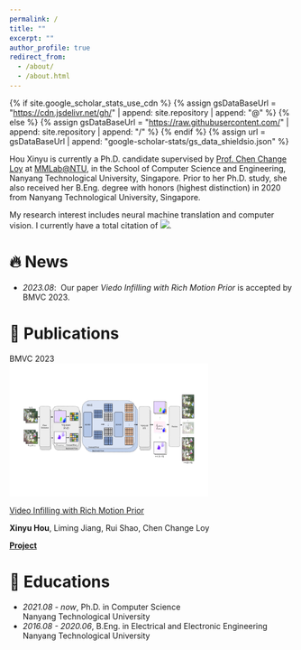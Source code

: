 ```yaml
---
permalink: /
title: ""
excerpt: ""
author_profile: true
redirect_from: 
  - /about/
  - /about.html
---
```


{% if site.google_scholar_stats_use_cdn %}
{% assign gsDataBaseUrl = "https://cdn.jsdelivr.net/gh/" | append: site.repository | append: "@" %}
{% else %}
{% assign gsDataBaseUrl = "https://raw.githubusercontent.com/" | append: site.repository | append: "/" %}
{% endif %}
{% assign url = gsDataBaseUrl | append: "google-scholar-stats/gs_data_shieldsio.json" %}

<span class='anchor' id='about-me'></span>

Hou Xinyu is currently a Ph.D. candidate supervised by <a href="https://www.mmlab-ntu.com/person/ccloy/">Prof. Chen Change Loy</a> at <a href="https://www.mmlab-ntu.com/"> MMLab@NTU</a>, in the School of Computer Science and Engineering, Nanyang Technological University, Singapore. Prior to her Ph.D. study, she also received her B.Eng. degree with honors (highest distinction) in 2020 from Nanyang Technological University, Singapore.

My research interest includes neural machine translation and computer vision. I currently have a total citation of <a href='https://scholar.google.com/citations?user=90lIt2QAAAAJ'><img src="https://img.shields.io/endpoint?url={{ url | url_encode }}&logo=Google%20Scholar&labelColor=f6f6f6&color=9cf&style=flat&label=citations"></a>.


# 🔥 News
- *2023.08*: &nbsp;Our paper <i>Viedo Infilling with Rich Motion Prior</i> is accepted by BMVC 2023. 

# 📝 Publications 

<div class='paper-box'><div class='paper-box-image'><div><div class="badge">BMVC 2023</div><img src='images/virmp.jpg' alt="sym" width="70%"></div></div>
<div class='paper-box-text'>

[Video Infilling with Rich Motion Prior]()

**Xinyu Hou**, Liming Jiang, Rui Shao, Chen Change Loy

[**Project**]() <strong><span class='show_paper_citations' data='90lIt2QAAAAJ:ALROH1vI_8AC'></span></strong>
</div>
</div>

# 📖 Educations
- *2021.08 - now*, Ph.D. in Computer Science <br /> Nanyang Technological University
- *2016.08 - 2020.06*, B.Eng. in Electrical and Electronic Engineering  <br /> Nanyang Technological University 
